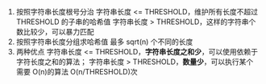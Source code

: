 1. 按照字符串长度根号分治
   字符串长度 <= THRESHOLD，维护所有长度不超过 THRESHOLD 的子串的哈希值
   字符串长度 > THRESHOLD，这样的字符串个数比较少，可以暴力匹配
2. 按照字符串长度分组求哈希值
   最多 sqrt(n) 个不同的长度
3. 两种优点
   字符串长度 <= THRESHOLD，**字符串长度之和少**，可以使用依赖于字符长度之和的算法；
   字符串长度 > THRESHOLD，**数量少**，可以执行某个需要 O(n)的算法 O(n/THRESHOLD)次
